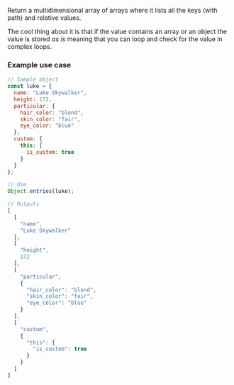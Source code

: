 Return a multidimensional array of arrays where it lists all the keys (with path) and relative values.

The cool thing about it is that if the value contains an array or an object the value is stored *as is* meaning that you can loop and check for the value in complex loops. 
### Example use case
```js
// Sample object
const luke = {
  name: "Luke Skywalker",
  height: 172,
  particular: {
    hair_color: "blond",
    skin_color: "fair",
    eye_color: "blue"
  },
  custom: {
    this: {
      is_custom: true
    }
  }
};

// Use
Object.entries(luke);

// Outputs
[
  [
    "name",
    "Luke Skywalker"
  ],
  [
    "height",
    172
  ],
  [
    "particular",
    {
      "hair_color": "blond",
      "skin_color": "fair",
      "eye_color": "blue"
    }
  ],
  [
    "custom",
    {
      "this": {
        "is_custom": true
      }
    }
  ]
]
```
